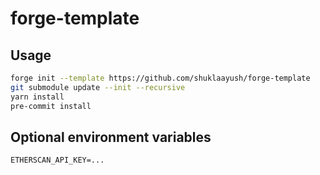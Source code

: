 # forge-template

## Usage

```bash
forge init --template https://github.com/shuklaayush/forge-template
git submodule update --init --recursive
yarn install
pre-commit install
```

## Optional environment variables

```
ETHERSCAN_API_KEY=...
```
